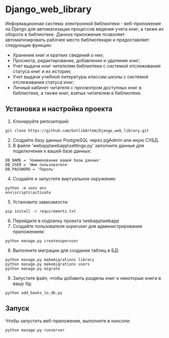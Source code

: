 # Django_web_library
Информационная система электронной библиотеки - веб-приложение на Django для автоматизации процессов ведения учета книг, а также их оборота в библиотеке. Данное приложение позволяет автоматизировать рабочее место библиотекаря и предоставляет следующие функции:
- Хранение книг и кратких сведений о них;
- Просмотр, редактирование, добавление и удаление книг;
- Учет выдачи книг читателям библиотеки с системой отслеживания статуса книг и их истории;
- Учет выдачи учебной литературы классам школы с системой отслеживания статуса книг;
- Личный кабинет читателя с просмотром доступных книг в библиотеке, а также книг, взятых читателем в библиотеке.

## Установка и настройка проекта
1. Клонируйте репозиторий:
```
git clone https://github.com/GotlibArtem/Django_web_library.git
```
2. Создайте базу данных PostgreSQL через pgAdmin или иную СУБД.
3. В файле 'webapp\webapp\settings.py' заполните данные для подключения к вашей базе данных:
```
DB_NAME = 'Наименование вашей базы данных'
DB_USER = 'Имя пользователя'
DB_PASSWORD = 'Пароль'
```
4. Создайте и запустите виртуальное окружение:
```
python -m venv env
env\scripts\activate
```
5. Установите зависимости:
```
pip install -r requirements.txt
```
6. Перейдите в подпапку проекта \webapp\webapp
7. Создайте пользователя superuser для администрирования приложением:
```
python manage.py createsuperuser
```
8. Выполните миграции для создания таблиц в БД:
```
python manage.py makemigrations library
python manage.py makemigrations users
python manage.py migrate
```
9. Запустите файл, чтобы добавить разделы книг и некоторые книги в вашу бд:
```
python add_books_to_db.py
```

## Запуск
Чтобы запустить веб-приложение, выполните в консоли:
```
python manage.py runserver
```
